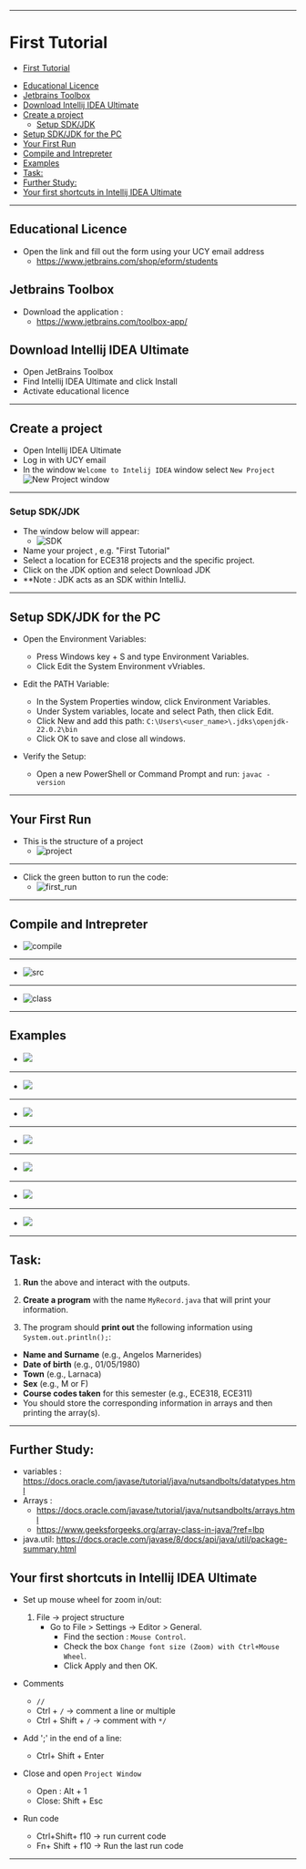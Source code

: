 
---
# First Tutorial
<!-- toc -->

- [First Tutorial](#first-tutorial)
* [Educational Licence](#educational-licence)
* [Jetbrains Toolbox](#jetbrains-toolbox)
* [Download Intellij IDEA Ultimate](#download--intellij-idea-ultimate)
* [Create a project](#create-a-project)
    + [Setup SDK/JDK](#setup-sdkjdk)
* [Setup SDK/JDK for the PC](#setup-sdkjdk-for-the-pc)
* [Your First Run](#your-first-run)
* [Compile and Intrepreter](#compile-and-intrepreter)
* [Examples](#examples)
* [Task:](#task)
* [Further Study:](#further-study)
* [Your first shortcuts in Intellij IDEA Ultimate](#your-first-shortcuts-in-intellij-idea-ultimate)

<!-- tocstop -->
---
## Educational Licence 
* Open the link and fill out the form using your UCY email address
  * https://www.jetbrains.com/shop/eform/students

## Jetbrains Toolbox 
  * Download the application : 
    * https://www.jetbrains.com/toolbox-app/

## Download  Intellij IDEA Ultimate
  * Open JetBrains  Toolbox  
  * Find Intellij IDEA Ultimate and click Install
  * Activate educational licence 


---

## Create a project
  * Open  Intellij IDEA Ultimate
  * Log in with UCY email
  * In the window  `Welcome to Intelij IDEA` window select `New Project`
![New Project window](New_project_1.png)
---

### Setup SDK/JDK  
* The window below will appear:
    * ![SDK](New_project.png)
 * Name your project , e.g. "First Tutorial"
 * Select a location for ECE318 projects and the specific project.
 *  Click on the JDK option and select Download JDK	
 * **Note : JDK acts as an SDK within IntelliJ.
---
## Setup SDK/JDK for the PC  
* Open the Environment Variables:
  * Press Windows key + S and type Environment Variables.
  * Click Edit the System Environment vVriables.


* Edit the PATH Variable:
  * In the System Properties window, click Environment Variables.
  * Under System variables, locate and select Path, then click Edit.
  * Click New and add this path:
    `C:\Users\<user_name>\.jdks\openjdk-22.0.2\bin`
  * Click OK to save and close all windows.
 

* Verify the Setup:
  * Open a new PowerShell or Command Prompt and run:
      `javac -version`


---


## Your First Run
* This is the structure of a project
  *  ![project](project%20structure.png)
---
* Click the green button to run the code:
  * ![first_run](first_run.png)
---
## Compile and Intrepreter
* ![compile](compilation.png)
---
* ![src](src.png)
---
* ![class](class.png)
---
## Examples 
* ![](./carbonn/main.png)
---
* ![](./carbonn/second.png)
---
* ![](./carbonn/variables.png)
---
* ![](./carbonn/ar0.png)
---
* ![](./carbonn/ar1.png)
---
* ![](./carbonn/ar2.png)
---
* ![](./carbonn/ar3.png)
---



## Task:

1. **Run** the above and interact with the outputs.

2. **Create a program** with the name `MyRecord.java` that will print your information.

3. The program should **print out** the following information using `System.out.println();`:
  - **Name and Surname** (e.g., Angelos Marnerides)
  - **Date of birth** (e.g., 01/05/1980)
  - **Town** (e.g., Larnaca)
  - **Sex** (e.g., M or F)
  - **Course codes taken** for this semester (e.g., ECE318, ECE311)
  - You should store the corresponding information in arrays and then printing the array(s).
---

## Further Study:
* variables : https://docs.oracle.com/javase/tutorial/java/nutsandbolts/datatypes.html
* Arrays :
  * https://docs.oracle.com/javase/tutorial/java/nutsandbolts/arrays.html
  * https://www.geeksforgeeks.org/array-class-in-java/?ref=lbp
* java.util: https://docs.oracle.com/javase/8/docs/api/java/util/package-summary.html



## Your first shortcuts in Intellij IDEA Ultimate
*  Set up mouse wheel for zoom in/out:
   1. File -> project structure
      * Go to File > Settings -> Editor > General.
          - Find the section : `Mouse Control`.
          - Check the box  `Change font size (Zoom) with Ctrl+Mouse Wheel`.
          - Click Apply and then OK.
* Comments
  * `//` 
  * Ctrl + `/` -> comment a line  or multiple 
  * Ctrl + Shift + `/` -> comment with `*/`


* Add ';' in the end of a line: 
  *  Ctrl+ Shift + Enter  
 

* Close and open `Project Window `
   * Open : Alt + 1 
   * Close: Shift + Esc


* Run code 
   * Ctrl+Shift+ f10 -> run current code 
   * Fn+ Shift + f10 -> Run the last run code 

---
